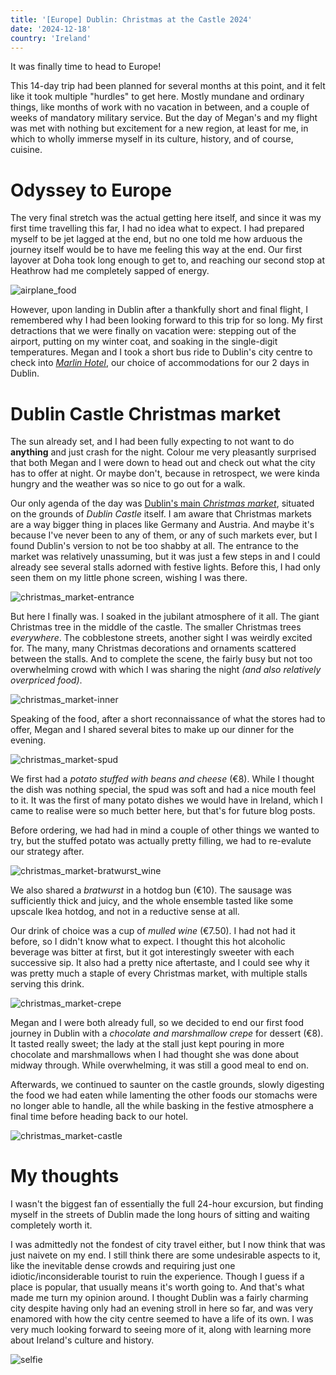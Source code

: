 ```yaml
---
title: '[Europe] Dublin: Christmas at the Castle 2024'
date: '2024-12-18'
country: 'Ireland'
---
```


It was finally time to head to Europe!

This 14-day trip had been planned for several months at this point, and it felt like it took multiple "hurdles" to get here. Mostly mundane and ordinary things, like months of work with no vacation in between, and a couple of weeks of mandatory military service. But the day of Megan's and my flight was met with nothing but excitement for a new region, at least for me, in which to wholly immerse myself in its culture, history, and of course, cuisine.

# Odyssey to Europe

The very final stretch was the actual getting here itself, and since it was my first time travelling this far, I had no idea what to expect. I had prepared myself to be jet lagged at the end, but no one told me how arduous the journey itself would be to have me feeling this way at the end. Our first layover at Doha took long enough to get to, and reaching our second stop at Heathrow had me completely sapped of energy.

![airplane_food](/images/posts/travel/europe-2024/dublin-castle-christmas-market/airplane_food.jpg)

However, upon landing in Dublin after a thankfully short and final flight, I remembered why I had been looking forward to this trip for so long. My first detractions that we were finally on vacation were: stepping out of the airport, putting on my winter coat, and soaking in the single-digit temperatures. Megan and I took a short bus ride to Dublin's city centre to check into [*Marlin Hotel*](https://www.marlin.com/dublin/), our choice of accommodations for our 2 days in Dublin.

# Dublin Castle Christmas market

The sun already set, and I had been fully expecting to not want to do **anything** and just crash for the night. Colour me very pleasantly surprised that both Megan and I were down to head out and check out what the city has to offer at night. Or maybe don't, because in retrospect, we were kinda hungry and the weather was so nice to go out for a walk.

Our only agenda of the day was [Dublin's main *Christmas market*](https://heritageireland.ie/whats-on/christmas-at-the-castle-2024/), situated on the grounds of *Dublin Castle* itself. I am aware that Christmas markets are a way bigger thing in places like Germany and Austria. And maybe it's because I've never been to any of them, or any of such markets ever, but I found Dublin's version to not be too shabby at all. The entrance to the market was relatively unassuming, but it was just a few steps in and I could already see several stalls adorned with festive lights. Before this, I had only seen them on my little phone screen, wishing I was there.

![christmas_market-entrance](/images/posts/travel/europe-2024/dublin-castle-christmas-market/christmas_market-entrance.jpg)

But here I finally was. I soaked in the jubilant atmosphere of it all. The giant Christmas tree in the middle of the castle. The smaller Christmas trees *everywhere*. The cobblestone streets, another sight I was weirdly excited for. The many, many Christmas decorations and ornaments scattered between the stalls. And to complete the scene, the fairly busy but not too overwhelming crowd with which I was sharing the night *(and also relatively overpriced food)*.

![christmas_market-inner](/images/posts/travel/europe-2024/dublin-castle-christmas-market/christmas_market-inner.jpg)

Speaking of the food, after a short reconnaissance of what the stores had to offer, Megan and I shared several bites to make up our dinner for the evening.

![christmas_market-spud](/images/posts/travel/europe-2024/dublin-castle-christmas-market/christmas_market-spud.jpg)

We first had a *potato stuffed with beans and cheese* (€8). While I thought the dish was nothing special, the spud was soft and had a nice mouth feel to it. It was the first of many potato dishes we would have in Ireland, which I came to realise were so much better here, but that's for future blog posts.

Before ordering, we had had in mind a couple of other things we wanted to try, but the stuffed potato was actually pretty filling, we had to re-evalute our strategy after.

![christmas_market-bratwurst_wine](/images/posts/travel/europe-2024/dublin-castle-christmas-market/christmas_market-bratwurst_wine.jpg)

We also shared a *bratwurst* in a hotdog bun (€10). The sausage was sufficiently thick and juicy, and the whole ensemble tasted like some upscale Ikea hotdog, and not in a reductive sense at all.

Our drink of choice was a cup of *mulled wine* (€7.50). I had not had it before, so I didn't know what to expect. I thought this hot alcoholic beverage was bitter at first, but it got interestingly sweeter with each successive sip. It also had a pretty nice aftertaste, and I could see why it was pretty much a staple of every Christmas market, with multiple stalls serving this drink.

![christmas_market-crepe](/images/posts/travel/europe-2024/dublin-castle-christmas-market/christmas_market-crepe.jpg)

Megan and I were both already full, so we decided to end our first food journey in Dublin with a *chocolate and marshmallow crepe* for dessert (€8). It tasted really sweet; the lady at the stall just kept pouring in more chocolate and marshmallows when I had thought she was done about midway through. While overwhelming, it was still a good meal to end on.

Afterwards, we continued to saunter on the castle grounds, slowly digesting the food we had eaten while lamenting the other foods our stomachs were no longer able to handle, all the while basking in the festive atmosphere a final time before heading back to our hotel.

![christmas_market-castle](/images/posts/travel/europe-2024/dublin-castle-christmas-market/christmas_market-castle.jpg)

# My thoughts

I wasn't the biggest fan of essentially the full 24-hour excursion, but finding myself in the streets of Dublin made the long hours of sitting and waiting completely worth it.

I was admittedly not the fondest of city travel either, but I now think that was just naivete on my end. I still think there are some undesirable aspects to it, like the inevitable dense crowds and requiring just one idiotic/inconsiderable tourist to ruin the experience. Though I guess if a place is popular, that usually means it's worth going to. And that's what made me turn my opinion around. I thought Dublin was a fairly charming city despite having only had an evening stroll in here so far, and was very enamored with how the city centre seemed to have a life of its own. I was very much looking forward to seeing more of it, along with learning more about Ireland's culture and history.

![selfie](/images/posts/travel/europe-2024/dublin-castle-christmas-market/selfie.jpg)

